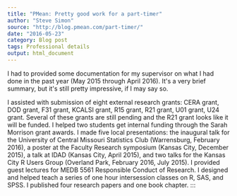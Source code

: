 ```yaml
---
title: "PMean: Pretty good work for a part-timer"
author: "Steve Simon"
source: "http://blog.pmean.com/part-timer/"
date: "2016-05-23"
category: Blog post
tags: Professional details
output: html_document
---
```


I had to provided some documentation for my supervisor on what I had
done in the past year (May 2015 through April 2016). It's a very brief
summary, but it's still pretty impressive, if I may say so.

<!---More--->

I assisted with submission of eight external research grants: CERA
grant, DOD grant, F31 grant, KCALSI grant, R15 grant, R21 grant, U01
grant, U24 grant. Several of these grants are still pending and the R21
grant looks like it will be funded. I helped two students get internal
funding through the Sarah Morrison grant awards. I made five local
presentations: the inaugural talk for the University of Central Missouri
Statistics Club (Warrensburg, February 2016), a poster at the Faculty
Research symposium (Kansas City, December 2015), a talk at IDAD (Kansas
City, April 2015), and two talks for the Kansas City R Users Group
(Overland Park, February 2016, July 2015). I provided guest lectures for
MEDB 5561 Responsible Conduct of Research. I designed and helped teach a
series of one hour intersession classes on R, SAS, and SPSS. I published
four research papers and one book chapter.
:::

